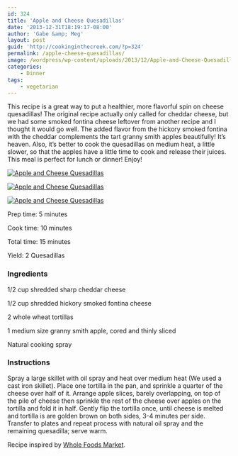 ```yaml
---
id: 324
title: 'Apple and Cheese Quesadillas'
date: '2013-12-31T18:19:17-08:00'
author: 'Gabe &amp; Meg'
layout: post
guid: 'http://cookinginthecreek.com/?p=324'
permalink: /apple-cheese-quesadillas/
image: /wordpress/wp-content/uploads/2013/12/Apple-and-Cheese-Quesadillas-4.jpg
categories:
    - Dinner
tags:
    - vegetarian
---
```


This recipe is a great way to put a healthier, more flavorful spin on cheese quesadillas! The original recipe actually only called for cheddar cheese, but we had some smoked fontina cheese leftover from another recipe and I thought it would go well. The added flavor from the hickory smoked fontina with the cheddar complements the tart granny smith apples beautifully! It’s heaven. Also, it’s better to cook the quesadillas on medium heat, a little slower, so that the apples have a little time to cook and release their juices. This meal is perfect for lunch or dinner! Enjoy!

[![Apple and Cheese Quesadillas](http://cookinginthecreek.com/wordpress/wp-content/uploads/2013/12/Apple-and-Cheese-Quesadillas-1-1024x680.jpg)](http://cookinginthecreek.com/wordpress/wp-content/uploads/2013/12/Apple-and-Cheese-Quesadillas-1.jpg)

[![Apple and Cheese Quesadillas](http://cookinginthecreek.com/wordpress/wp-content/uploads/2013/12/Apple-and-Cheese-Quesadillas-2-1024x680.jpg)](http://cookinginthecreek.com/wordpress/wp-content/uploads/2013/12/Apple-and-Cheese-Quesadillas-2.jpg)

[![Apple and Cheese Quesadillas](http://cookinginthecreek.com/wordpress/wp-content/uploads/2013/12/Apple-and-Cheese-Quesadillas-3-1024x624.jpg)](http://cookinginthecreek.com/wordpress/wp-content/uploads/2013/12/Apple-and-Cheese-Quesadillas-3.jpg)

Prep time: 5 minutes

Cook time: 10 minutes

Total time: 15 minutes

Yield: 2 Quesadillas

### Ingredients

1/2 cup shredded sharp cheddar cheese

1/2 cup shredded hickory smoked fontina cheese

2 whole wheat tortillas

1 medium size granny smith apple, cored and thinly sliced

Natural cooking spray

### Instructions

Spray a large skillet with oil spray and heat over medium heat (We used a cast iron skillet). Place one tortilla in the pan, and sprinkle a quarter of the cheese over half of it. Arrange apple slices, barely overlapping, on top of the pile of cheese then sprinkle the rest of the cheese over apples on the tortilla and fold it in half. Gently flip the tortilla once, until cheese is melted and tortilla is are golden brown on both sides, 3-4 minutes per side. Transfer to plates and repeat process with natural oil spray and the remaining quesadilla; serve warm.

Recipe inspired by [Whole Foods Market](http://www.wholefoodsmarket.com/recipe/apple-and-cheddar-whole-wheat-quesadillas).[  ](http://www.wholefoodsmarket.com/recipe/apple-and-cheddar-whole-wheat-quesadillas)